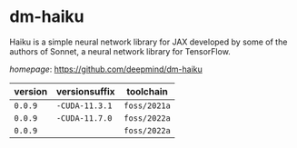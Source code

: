 # dm-haiku

Haiku is a simple neural network library for JAX developed by some of the authors of Sonnet, a neural network library for TensorFlow.

*homepage*: <https://github.com/deepmind/dm-haiku>

version | versionsuffix | toolchain
--------|---------------|----------
``0.0.9`` | ``-CUDA-11.3.1`` | ``foss/2021a``
``0.0.9`` | ``-CUDA-11.7.0`` | ``foss/2022a``
``0.0.9`` |  | ``foss/2022a``
